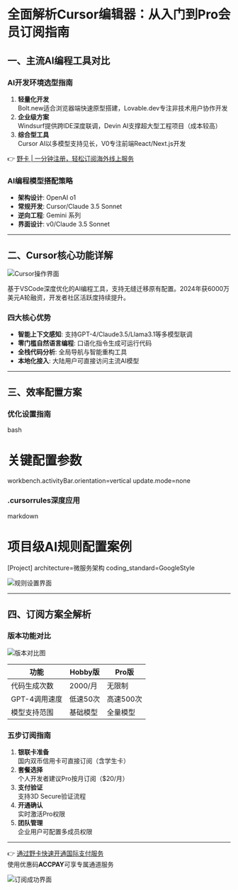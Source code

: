# 全面解析Cursor编辑器：从入门到Pro会员订阅指南

## 一、主流AI编程工具对比
### AI开发环境选型指南
1. **轻量化开发**  
Bolt.new适合浏览器端快速原型搭建，Lovable.dev专注非技术用户协作开发
2. **企业级方案**  
Windsurf提供跨IDE深度联调，Devin AI支撑超大型工程项目（成本较高）
3. **综合型工具**  
Cursor AI以多模型支持见长，V0专注前端React/Next.js开发

👉 [野卡 | 一分钟注册，轻松订阅海外线上服务](https://bbtdd.com/yeka)

### AI编程模型搭配策略
- **架构设计**: OpenAI o1 
- **常规开发**: Cursor/Claude 3.5 Sonnet
- **逆向工程**: Gemini 系列
- **界面设计**: v0/Claude 3.5 Sonnet

---

## 二、Cursor核心功能详解
![Cursor操作界面](https://bbtdd.com/wp-content/uploads/img/71092348110377.webp)

基于VSCode深度优化的AI编程工具，支持无缝迁移原有配置。2024年获6000万美元A轮融资，开发者社区活跃度持续提升。

### 四大核心优势
- **智能上下文感知**: 支持GPT-4/Claude3.5/Llama3.1等多模型联调
- **零门槛自然语言编程**: 口语化指令生成可运行代码
- **全栈代码分析**: 全局导航与智能重构工具
- **本地化接入**: 大陆用户可直接访问主流AI模型

---

## 三、效率配置方案
### 优化设置指南
bash
# 关键配置参数
workbench.activityBar.orientation=vertical 
update.mode=none


### .cursorrules深度应用
markdown
# 项目级AI规则配置案例
[Project]
architecture=微服务架构
coding_standard=GoogleStyle


![规则设置界面](https://bbtdd.com/wp-content/uploads/img/906657181390.webp)

---

## 四、订阅方案全解析
### 版本功能对比
![版本对比图](https://bbtdd.com/wp-content/uploads/img/0475550585577.webp)

| 功能               | Hobby版   | Pro版       |
|--------------------|-----------|-------------|
| 代码生成次数       | 2000/月   | 无限制      |
| GPT-4调用速度      | 低速50次  | 高速500次   |
| 模型支持范围       | 基础模型  | 全量模型    |

### 五步订阅指南
1. **银联卡准备**  
国内双币信用卡可直接订阅（含学生卡）
2. **套餐选择**  
个人开发者建议Pro按月订阅（$20/月）
3. **支付验证**  
支持3D Secure验证流程
4. **开通确认**  
实时激活Pro权限
5. **团队管理**  
企业用户可配置多成员权限

---

👉 [通过野卡快速开通国际支付服务](https://bbtdd.com/yeka)  
使用优惠码**ACCPAY**可享专属通道服务

![订阅成功界面](https://bbtdd.com/wp-content/uploads/img/34206560.webp)